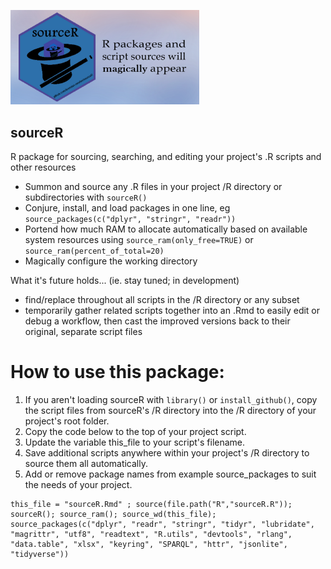 
<p align="left">
  <img src="https://github.com/brendan-newlon/sourceR/blob/main/sourceR_logo_card1.png" width="60%" alt="sourcer logo. sourceR: R packages and script sources will magically appear">
</p>
   
   
## sourceR
R package for sourcing, searching, and editing your project's .R scripts and other resources

- Summon and source any .R files in your project /R directory or subdirectories with ```sourceR()```
- Conjure, install, and load packages in one line, eg ```source_packages(c("dplyr", "stringr", "readr"))```
- Portend how much RAM to allocate automatically based on available system resources using ```source_ram(only_free=TRUE)``` or ```source_ram(percent_of_total=20)```
- Magically configure the working directory

What it's future holds... (ie. stay tuned; in development) 
- find/replace throughout all scripts in the /R directory or any subset
- temporarily gather related scripts together into an .Rmd to easily edit or debug a workflow, then cast the improved versions back to their original, separate script files


# How to use this package:

1. If you aren't loading sourceR with ```library()``` or ```install_github()```, copy the script files from sourceR's /R directory into the /R directory of your project's root folder.
2. Copy the code below to the top of your project script.
3. Update the variable this_file to your script's filename. 
4. Save additional scripts anywhere within your project's /R directory to source them all automatically.
5. Add or remove package names from example source_packages to suit the needs of your project.


```{r setup, include=FALSE}
this_file = "sourceR.Rmd" ; source(file.path("R","sourceR.R")); sourceR(); source_ram(); source_wd(this_file); 
source_packages(c("dplyr", "readr", "stringr", "tidyr", "lubridate", "magrittr", "utf8", "readtext", "R.utils", "devtools", "rlang", "data.table", "xlsx", "keyring", "SPARQL", "httr", "jsonlite", "tidyverse"))
```
